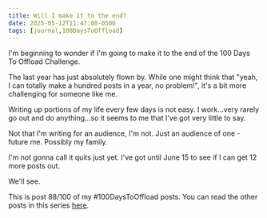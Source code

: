 ```yaml
---
title: Will I make it to the end?
date: 2025-05-12T11:47:08-0500
tags: [journal,100DaysToOffload]
---
```

I'm beginning to wonder if I'm going to make it to the end of the 100 Days To Offload Challenge. 

The last year has just absolutely flown by. While one might think that "yeah, I can totally make a hundred posts in a year, no problem!", it's a bit more challenging for someone like me. 

Writing up portions of my life every few days is not easy. I work...very rarely go out and do anything...so it seems to me that I've got very little to say.

Not that I'm writing for an audience, I'm not. Just an audience of one - future me. Possibly my family. 

I'm not gonna call it quits just yet. I've got until June 15 to see if I can get 12 more posts out.

We'll see.

This is post 88/100 of my #100DaysToOffload posts. You can read the other posts in this series [here](/tags/100daystooffload).